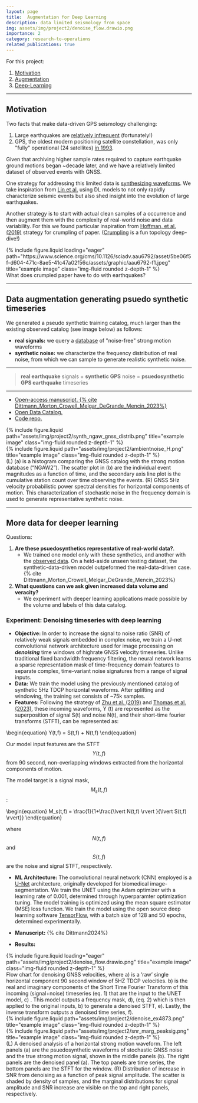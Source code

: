 ```yaml
---
layout: page
title:  Augmentation for Deep Learning
description: data limited seismology from space
img: assets/img/project2/denoise_flow.drawio.png
importance: 2
category: research-to-operations
related_publications: true
---
```


For this project:
1. [Motivation](#motivation)
2. [Augmentation](#data-augmentation-generating-psuedo-synthetic-timeseries)
3. [Deep-Learning](#more-data-for-deeper-learning)

----

## Motivation
Two facts that make data-driven GPS seismology challenging:
1. Large earthquakes are [relatively infrequent](https://www.iris.edu/hq/inclass/fact-sheet/how_often_do_earthquakes_occur) (fortunately!)
2. GPS, the oldest modern positioning satellite constellation, was only "fully" operational (24 satellites) [in 1993](https://www.nasa.gov/general/global-positioning-system-history/).

Given that archiving higher sample rates required to capture earthquake ground motions began ~decade later, and we have a relatively limited dataset of observed events with GNSS.

One strategy for addressing this limited data is [synthesizing waveforms](https://agupubs.onlinelibrary.wiley.com/doi/full/10.1002/2016JB013314).  We take inspiration from [Lin et al.](https://doi.org/10.1029/2021JB022703) using DL models to not only rapidly characterize seismic events but also shed insight into the evolution of large earthquakes.

Another strategy is to start with actual clean samples of a occurrence and then augment them with the complexity of real-world noise and data variability.  For this we found particular inspiration from [Hoffman, et al. (2019)](https://www.science.org/doi/10.1126/sciadv.aau6792) strategy for crumpling of paper.  ([Crumpling](https://www.nytimes.com/2018/11/26/science/crumple-paper-math.html) is a fun topology deep-dive!) 

<div class="row">
    <div class="col-sm mt-3 mt-md-0">
        {% include figure.liquid loading="eager" path="https://www.science.org/cms/10.1126/sciadv.aau6792/asset/5be06f5f-d604-471c-8ae5-41c47a02f56c/assets/graphic/aau6792-f1.jpeg" title="example image" class="img-fluid rounded z-depth-1" %}
    </div>
</div>
<div class="caption">
    What does crumpled paper have to do with earthquakes?
</div>

----

## Data augmentation generating psuedo synthetic timeseries

We generated a pseudo synthetic training catalog, much larger than the existing observed catalog (see image below) as follows:
* **real signals:** we query a [database](https://peer.berkeley.edu/research/nga-west-2) of "noise-free" strong motion waveforms
* **synthetic noise:**  we characterize the frequency distribution of real noise, from which we can sample to generate realistic synthetic noise.

---
> **real earthquake** signals + **synthetic GPS** noise = **psuedosynthetic GPS earthquake** timeseries 

---

* [Open-access manuscript. {% cite Dittmann_Morton_Crowell_Melgar_DeGrande_Mencin_2023%}](https://seismica.library.mcgill.ca/article/view/978)
* [Open Data Catalog.](https://zenodo.org/records/7909327)
* [Code repo.](https://github.com/timdittmann/psuedosynth_gnss_velocities)

<div class="row justify-content-sm-center">
    <div class="col-sm mt-3 mt-md-0">
        {% include figure.liquid path="assets/img/project2/synth_ngaw_gnss_distrib.png" title="example image" class="img-fluid rounded z-depth-1" %}
    </div>
    <div class="col-sm mt-3 mt-md-0">
        {% include figure.liquid path="assets/img/project2/ambientnoise_H.png" title="example image" class="img-fluid rounded z-depth-1" %}
    </div>
</div>
<div class="caption">
    (L) (a) is a histogram comparing the GNSS catalog with the strong motion database (“NGAW2”). The scatter plot in (b) are the individual event magnitudes as a function of time, and the secondary axis line plot is the cumulative station count over time observing the events. 
    (R) GNSS 5Hz velocity probabilistic power spectral densities for horizontal components of motion.  This characterization of stochastic noise in the frequency domain is used to generate representative synthetic noise.
</div>

----

## More data for deeper learning
Questions:
1. **Are these psuedosynthetics representative of real-world data?**.  
    * We trained one model only with these synthetics, and another with the [observed data](https://agupubs.onlinelibrary.wiley.com/doi/full/10.1029/2022JB024854).  On a held-aside unseen testing dataset, the synthetic-data-driven model outpeformed the real-data-driven case. {% cite Dittmann_Morton_Crowell_Melgar_DeGrande_Mencin_2023%}
2. **What questions can we ask given increased data volume and veracity?**
    * We experiment with deeper learning applications made possible by the volume and labels of this data catalog.

### Experiment: Denoising timeseries with deep learning
* **Objective:**
    In order to increase the signal to noise ratio (SNR) of relatively weak signals embedded in complex noise, we train a U-net convolutional network architecture used for image processing on **_denoising_** time windows of highrate GNSS velocity timeseries. Unlike traditional fixed bandwidth frequency filtering, the neural network learns a sparse representation mask of time-frequency domain features to separate complex, time-variant noise signatures from a range of signal inputs.
* **Data:**  We train the model using the previously mentioned catalog of synthetic 5Hz TDCP horizontal waveforms.  After splitting and windowing, the training set consists of ~75k samples.
* **Features:**
Following the strategy of [Zhu et al. (2019)](https://arxiv.org/abs/1811.02695) and [Thomas et al. (2023)](https://seismica.library.mcgill.ca/article/view/240), these incoming waveforms, Y (t) are represented as the superposition of signal S(t) and noise N(t), and their short-time fourier transforms (STFT), can be represented as:

\begin{equation} Y(t,f) = S(t,f) + N(t,f) \end{equation}

Our model input features are the STFT $$Y(t,f)$$ from 90 second, non-overlapping windows extracted from the horizontal components of motion.

The model target is a signal mask, $$M_s(t,f)$$:

\begin{equation} M_s(t,f)  = \frac{1}{1+\frac{\lvert N(t,f) \rvert }{\lvert S(t,f) \rvert}} \end{equation}

where $$N(t,f)$$ and $$S(t,f)$$ are the noise and signal STFT, respectively.

* **ML Architecture:**
The convolutional neural network (CNN) employed is a [U-Net](https://arxiv.org/abs/1505.04597) architecture, originally developed for biomedical image-segmentation.  We train the UNET using the Adam optimizer with a learning rate of 0.001, determined through hyperparamter optimization tuning. The model training is optimized using the mean square estimator (MSE) loss function. We train the model using the open source deep learning software [TensorFlow](https://github.com/tensorflow/tensorflow), with a batch size of 128 and 50 epochs, determined experimentally.

* **Manuscript:** {% cite Dittmann2024%}

* **Results:**

<div class="row">
    <div class="col-sm mt-3 mt-md-0">
        {% include figure.liquid loading="eager" path="assets/img/project2/denoise_flow.drawio.png" title="example image" class="img-fluid rounded z-depth-1" %}
    </div>
</div>
<div class="caption">
    Flow chart for denoising GNSS velocities, where a) is a ’raw’ single horizontal component 90 second window of 5HZ TDCP velocities. b) is the real and imaginary components of the Short Time Fourier Transform of this incoming (signal+noise) timeseries (eq. 1) that are the input to the UNET model, c) . This model outputs a frequency mask, d), (eq. 2) which is then applied to the original inputs, b) to generate a denoised STFT, e). Lastly, the inverse transform outputs a denoised time series, f).
</div>


<div class="row justify-content-sm-center">
    <div class="col-sm-8 mt-3 mt-md-0">
        {% include figure.liquid path="assets/img/project2/denoise_ex4873.png" title="example image" class="img-fluid rounded z-depth-1" %}
    </div>
    <div class="col-sm-4 mt-3 mt-md-0">
        {% include figure.liquid path="assets/img/project2/snr_marg_peaksig.png" title="example image" class="img-fluid rounded z-depth-1" %}
    </div>
</div>
<div class="caption">
    (L) A denoised analysis of a horizontal strong motion waveform. The left panels (a) are the psuedosynthetic waveforms of stochastic GNSS noise and the true strong motion signal, shown in the middle panels (b). The right panels are the denoised panel (a). The top panels are time series, the bottom panels are the STFT for the window. 
    (R) Distribution of increase in SNR from denoising as a function of peak signal amplitude. The scatter is shaded by density of samples, and the marginal distributions for signal amplitude and SNR increase are visible on the top and right panels, respectively.
</div>